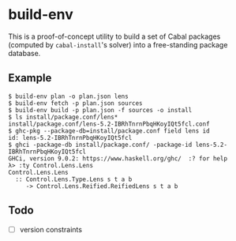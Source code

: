 # build-env

This is a proof-of-concept utility to build a set of Cabal packages (computed
by `cabal-install`'s solver) into a free-standing package database.

## Example

```
$ build-env plan -o plan.json lens
$ build-env fetch -p plan.json sources
$ build-env build -p plan.json -f sources -o install
$ ls install/package.conf/lens*
install/package.conf/lens-5.2-IBRhTnrnPbqHKoyIQt5fcl.conf
$ ghc-pkg --package-db=install/package.conf field lens id
id: lens-5.2-IBRhTnrnPbqHKoyIQt5fcl
$ ghci -package-db install/package.conf/ -package-id lens-5.2-IBRhTnrnPbqHKoyIQt5fcl
GHCi, version 9.0.2: https://www.haskell.org/ghc/  :? for help
λ> :ty Control.Lens.Lens
Control.Lens.Lens
  :: Control.Lens.Type.Lens s t a b
     -> Control.Lens.Reified.ReifiedLens s t a b
```

## Todo

* [ ] version constraints
